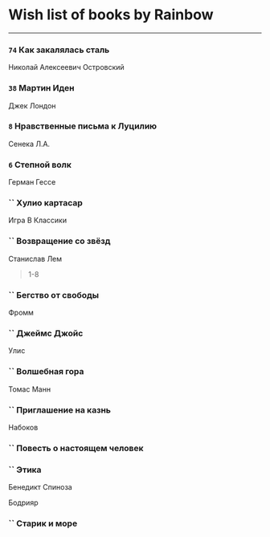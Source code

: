 # Wish list of books by Rainbow
---

### `74` Как закалялась сталь
Николай Алексеевич Островский

### `38` Мартин Иден
Джек Лондон

### `8` Нравственные письма к Луцилию
Сенека Л.А.

### `6` Степной волк
Герман Гессе

### `` Хулио картасар
Игра В Классики

### `` Возвращение со звёзд
Станислав Лем
> 1-8

### `` Бегство от свободы
Фромм

### `` Джеймс Джойс
Улис

### `` Волшебная гора
Томас Манн

### `` Приглашение на казнь
Набоков

### `` Повесть о настоящем человек

### `` Этика
Бенедикт Спиноза

Бодрияр

### `` Старик и море

